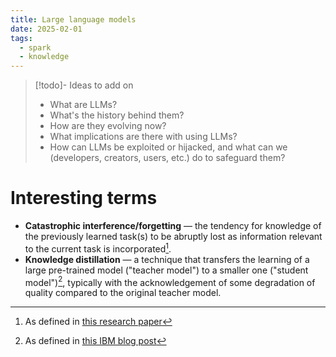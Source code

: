 ```yaml
---
title: Large language models
date: 2025-02-01
tags:
  - spark
  - knowledge
---
```

> [!todo]- Ideas to add on
> 
> * What are LLMs?
> * What's the history behind them?
> * How are they evolving now?
> * What implications are there with using LLMs?
> * How can LLMs be exploited or hijacked, and what can we (developers, creators, users, etc.) do to safeguard them?
# Interesting terms

* **Catastrophic interference/forgetting** — the tendency for knowledge of the previously learned task(s) to be abruptly lost as information relevant to the current task is incorporated[^1].
* **Knowledge distillation** — a technique that transfers the learning of a large pre-trained model ("teacher model") to a smaller one ("student model")[^2], typically with the acknowledgement of some degradation of quality compared to the original teacher model.

[^1]: As defined in [this research paper](https://www.pnas.org/doi/10.1073/pnas.1611835114)
[^2]: As defined in [this IBM blog post](https://www.ibm.com/think/topics/knowledge-distillation)
